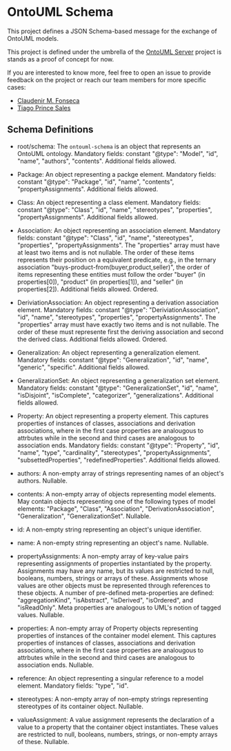 # OntoUML Schema

This project defines a JSON Schema-based message for the exchange of OntoUML models.

This project is defined under the umbrella of the [OntoUML Server](https://github.com/OntoUML/ontouml-server) project is stands as a proof of concept for now.

If you are interested to know more, feel free to open an issue to provide feedback on the project or reach our team members for more specific cases:
 * [Claudenir M. Fonseca](https://github.com/claudenirmf)
 * [Tiago Prince Sales](https://github.com/tgoprince)

## Schema Definitions

- root/schema:
    The `ontouml-schema` is an object that represents an OntoUML ontology. Mandatory fields: constant "@type": "Model", "id", "name", "authors", "contents". Additional fields allowed.

- Package:
    An object representing a packge element. Mandatory fields: constant "@type": "Package", "id", "name", "contents", "propertyAssignments". Additional fields allowed.

- Class:
    An object representing a class element. Mandatory fields: constant "@type": "Class", "id", "name", "stereotypes", "properties", "propertyAssignments". Additional fields allowed.

- Association:
    An object representing an association element. Mandatory fields: constant "@type": "Class", "id", "name", "stereotypes", "properties", "propertyAssignments". The "properties" array must have at least two items and is not nullable. The order of these items represents their position on a equivalent predicate, e.g., in the ternary association "buys-product-from(buyer,product,seller)", the order of items representing these entities must follow the order "buyer" (in properties[0]), "product" (in properties[1]), and "seller" (in properties[2]). Additional fields allowed. Ordered.

- DeriviationAssociation:
    An object representing a derivation association element. Mandatory fields: constant "@type": "DeriviationAssociation", "id", "name", "stereotypes", "properties", "propertyAssignments". The "properties" array must have exactly two items and is not nullable. The order of these must represente first the deriving association and second the derived class. Additional fields allowed. Ordered.

- Generalization:
    An object representing a generalization element. Mandatory fields: constant "@type": "Generalization", "id", "name", "generic", "specific". Additional fields allowed.

- GeneralizationSet:
    An object representing a generalization set element. Mandatory fields: constant "@type": "GeneralizationSet", "id", "name", "isDisjoint", "isComplete", "categorizer", "generalizations". Additional fields allowed.

- Property:
    An object representing a property element. This captures properties of instances of classes, associations and derivation associations, where in the first case properties are analougous to attrbutes while in the second and third cases are analogous to association ends. Mandatory fields: constant "@type": "Property", "id", "name", "type", "cardinality", "stereotypes", "propertyAssignments", "subsettedProperties", "redefinedProperties". Additional fields allowed.

- authors:
    A non-empty array of strings representing names of an object's authors. Nullable.

- contents:
    A non-empty array of objects representing model elements. May contain objects representing one of the following types of model elements: "Package", "Class", "Association", "DerivationAssociation", "Generalization", "GeneralizationSet". Nullable.

- id:
    A non-empty string representing an object's unique identifier.

- name:
    A non-empty string representing an object's name. Nullable.

- propertyAssignments:
    A non-empty array of key-value pairs representing assignments of properties instantiated by the property. Assignments may have any name, but its values are restricted to null, booleans, numbers, strings or arrays of these. Assignments whose values are other objects must be represented through references to these objects. A number of pre-defined meta-properties are defined: "aggregationKind", "isAbstract", "isDerived", "isOrdered", and "isReadOnly". Meta properties are analogous to UML's notion of tagged values. Nullable.

- properties:
    A non-empty array of Property objects representing properties of instances of the container model element. This captures properties of instances of classes, associations and derivation associations, where in the first case properties are analougous to attrbutes while in the second and third cases are analogous to association ends. Nullable.

- reference:
    An object representing a singular reference to a model element. Mandatory fields: "type", "id".

- stereotypes:
    A non-empty array of non-empty strings representing stereotypes of its container object. Nullable.

- valueAssignment:
    A value assignment represents the declaration of a value to a property that the container object instantiates. These values are restricted to null, booleans, numbers, strings, or non-empty arrays of these. Nullable.